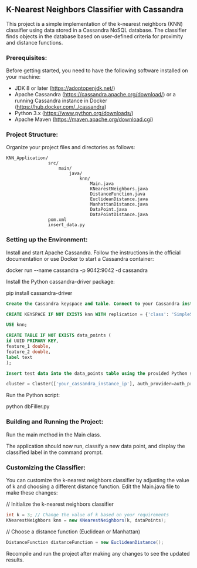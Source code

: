 <h2> K-Nearest Neighbors Classifier with Cassandra </h2>

This project is a simple implementation of the k-nearest neighbors (KNN) classifier using data stored in a Cassandra NoSQL database. The classifier finds objects in the database based on user-defined criteria for proximity and distance functions.

<h3>Prerequisites:</h3>

Before getting started, you need to have the following software installed on your machine:

* JDK 8 or later (https://adoptopenjdk.net/)
* Apache Cassandra (https://cassandra.apache.org/download/) or a running Cassandra instance in Docker (https://hub.docker.com/_/cassandra)
* Python 3.x (https://www.python.org/downloads/)
* Apache Maven (https://maven.apache.org/download.cgi)  

<h3>Project Structure: </h3> 
Organize your project files and directories as follows:  

    KNN_Application/  
                    src/  
                        main/  
                            java/  
                                knn/  
                                    Main.java  
                                    KNearestNeighbors.java  
                                    DistanceFunction.java  
                                    EuclideanDistance.java  
                                    ManhattanDistance.java  
                                    DataPoint.java  
                                    DataPointDistance.java  
                    pom.xml  
                    insert_data.py  

<h3>Setting up the Environment:  </h3>

Install and start Apache Cassandra. Follow the instructions in the official documentation or use Docker to start a Cassandra container:  

docker run --name cassandra -p 9042:9042 -d cassandra

Install the Python cassandra-driver package: 

pip install cassandra-driver

```sql
Create the Cassandra keyspace and table. Connect to your Cassandra instance using the cqlsh tool and execute the following commands:  

CREATE KEYSPACE IF NOT EXISTS knn WITH replication = {'class': 'SimpleStrategy', 'replication_factor': 1};

USE knn;

CREATE TABLE IF NOT EXISTS data_points (
id UUID PRIMARY KEY,
feature_1 double,
feature_2 double,
label text
);

Insert test data into the data_points table using the provided Python script insert_data.py. Update the script with the IP address of your Cassandra instance:  
```

```python
cluster = Cluster(['your_cassandra_instance_ip'], auth_provider=auth_provider)
```

Run the Python script:  

python dbFiller.py

<h3>Building and Running the Project:  </h3>

Run the main method in the Main class.

The application should now run, classify a new data point, and display the classified label in the command prompt.  

<h3>Customizing the Classifier:  </h3>
You can customize the k-nearest neighbors classifier by adjusting the value of k and choosing a different distance function. Edit the Main.java file to make these changes:  

// Initialize the k-nearest neighbors classifier  
``` java
int k = 3; // Change the value of k based on your requirements
KNearestNeighbors knn = new KNearestNeighbors(k, dataPoints);
```

// Choose a distance function (Euclidean or Manhattan)  
``` java
DistanceFunction distanceFunction = new EuclideanDistance();
```

Recompile and run the project after making any changes to see the updated results.

